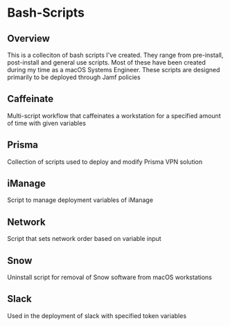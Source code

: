 # Bash-Scripts

## Overview
This is a colleciton of bash scripts I've created. They range from pre-install, post-install and general use scripts. Most of these have been created during my time as a macOS Systems Engineer. These scripts are designed primarily to be deployed through Jamf policies

## Caffeinate
Multi-script workflow that caffeinates a workstation for a specified amount of time with given variables

## Prisma
Collection of scripts used to deploy and modify Prisma VPN solution

## iManage
Script to manage deployment variables of iManage

## Network
Script that sets network order based on variable input

## Snow
Uninstall script for removal of Snow software from macOS workstations

## Slack
Used in the deployment of slack with specified token variables
